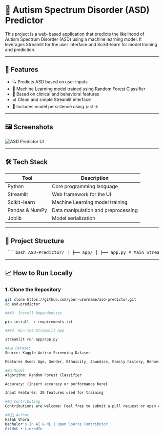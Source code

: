 # 🧠 Autism Spectrum Disorder (ASD) Predictor

This project is a web-based application that predicts the likelihood of Autism Spectrum Disorder (ASD) using a machine learning model. It leverages Streamlit for the user interface and Scikit-learn for model training and prediction.

---

## 🚀 Features

- 🔍 Predicts ASD based on user inputs
- 🧪 Machine Learning model trained using Random Forest Classifier
- 🧠 Based on clinical and behavioral features
- 📊 Clean and simple Streamlit interface
- 💾 Includes model persistence using `joblib`

---

## 🖼️ Screenshots

![ASD Predictor UI](https://via.placeholder.com/600x350?text=Upload+Screenshot+Here)

---

## 🛠️ Tech Stack

| Tool            | Description                          |
|-----------------|--------------------------------------|
| Python          | Core programming language            |
| Streamlit       | Web framework for the UI             |
| Scikit-learn    | Machine Learning model training      |
| Pandas & NumPy  | Data manipulation and preprocessing  |
| Joblib          | Model serialization                  |

---

## 📂 Project Structure

<pre lang="markdown"> ```bash ASD-Predictor/ │ ├── app/ │ ├── app.py # Main Streamlit app │ ├── model.joblib # Trained ML model │ └── preprocess.py # Feature processing functions │ ├── requirements.txt # Python dependencies ├── README.md # Project overview └── dataset/ # (Optional) Training data ``` </pre>


---

## 📈 How to Run Locally

### 1. Clone the Repository

```bash
git clone https://github.com/your-username/asd-predictor.git
cd asd-predictor

###2. Install Dependencies

pip install -r requirements.txt

###3. Run the Streamlit App

streamlit run app/app.py

##📊 Dataset
Source: Kaggle Autism Screening Dataset

Features Used: Age, Gender, Ethnicity, Jaundice, Family history, Behavioral patterns, etc.

##🔮 Model
Algorithm: Random Forest Classifier

Accuracy: (Insert accuracy or performance here)

Input Features: 20 features used for training

##🤝 Contributing
Contributions are welcome! Feel free to submit a pull request or open an issue.

##🧑‍💻 Author
Falak Vhora
Bachelor's in AI & ML | Open Source Contributor
GitHub • LinkedIn